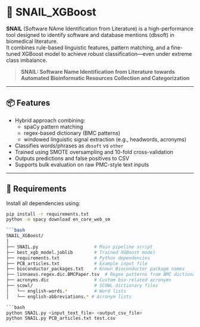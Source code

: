 # 🐌 SNAIL_XGBoost

**SNAIL** (Software NAme Identification from Literature) is a high-performance tool designed to identify software and database mentions (dbsoft) in biomedical literature.  
It combines rule-based linguistic features, pattern matching, and a fine-tuned XGBoost model to achieve robust classification—even under extreme class imbalance.

> **SNAIL: Software Name Identification from Literature towards Automated Bioinformatic Resources Collection and Categorization**


---

## 📦 Features

- Hybrid approach combining:
  - spaCy pattern matching
  - regex-based dictionary (BMC patterns)
  - windowed linguistic signal extraction (e.g., headwords, acronyms)
- Classifies words/phrases as `dbsoft` vs `other`
- Trained using SMOTE oversampling and 10-fold cross-validation
- Outputs predictions and false positives to CSV
- Supports bulk evaluation on raw PMC-style text inputs

---

## 🔧 Requirements

Install all dependencies using:

```bash
pip install -r requirements.txt
python -m spacy download en_core_web_sm

```bash
SNAIL_XGBoost/
│
├── SNAIL.py                     # Main pipeline script
├── best_xgb_model.joblib        # Trained XGBoost model
├── requirements.txt             # Python dependencies
├── PCB_articles.txt             # Example input file
├── bioconductor_packages.txt    # Known Bioconductor package names
├── linnaeus.regex.dic.BMCPaper.tsv  # Regex patterns from BMC dictionary
├── acronyms.dic                 # Custom bio-related acronyms
├── scowl/                       # SCOWL dictionary files
│   └── english-words.*          # Word lists
│   └── english-abbreviations.* # Acronym lists

```bash
python SNAIL.py <input_text_file> <output_csv_file>
python SNAIL.py PCB_articles.txt test.csv